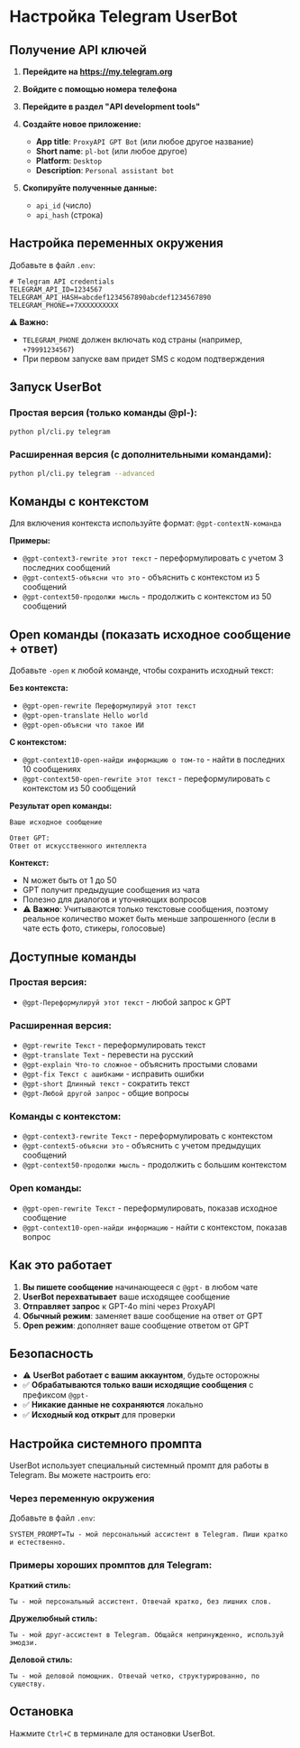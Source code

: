 # Настройка Telegram UserBot

## Получение API ключей

1. **Перейдите на https://my.telegram.org**
2. **Войдите с помощью номера телефона**
3. **Перейдите в раздел "API development tools"**
4. **Создайте новое приложение:**

   - **App title**: `ProxyAPI GPT Bot` (или любое другое название)
   - **Short name**: `pl-bot` (или любое другое)
   - **Platform**: `Desktop`
   - **Description**: `Personal assistant bot`

5. **Скопируйте полученные данные:**
   - `api_id` (число)
   - `api_hash` (строка)

## Настройка переменных окружения

Добавьте в файл `.env`:

```env
# Telegram API credentials
TELEGRAM_API_ID=1234567
TELEGRAM_API_HASH=abcdef1234567890abcdef1234567890
TELEGRAM_PHONE=+7XXXXXXXXXX
```

**⚠️ Важно:**

- `TELEGRAM_PHONE` должен включать код страны (например, `+79991234567`)
- При первом запуске вам придет SMS с кодом подтверждения

## Запуск UserBot

### Простая версия (только команды @pl-):

```bash
python pl/cli.py telegram
```

### Расширенная версия (с дополнительными командами):

```bash
python pl/cli.py telegram --advanced
```

## Команды с контекстом

Для включения контекста используйте формат: `@gpt-contextN-команда`

**Примеры:**

- `@gpt-context3-rewrite этот текст` - переформулировать с учетом 3 последних сообщений
- `@gpt-context5-объясни что это` - объяснить с контекстом из 5 сообщений
- `@gpt-context50-продолжи мысль` - продолжить с контекстом из 50 сообщений

## Open команды (показать исходное сообщение + ответ)

Добавьте `-open` к любой команде, чтобы сохранить исходный текст:

**Без контекста:**

- `@gpt-open-rewrite Переформулируй этот текст`
- `@gpt-open-translate Hello world`
- `@gpt-open-объясни что такое ИИ`

**С контекстом:**

- `@gpt-context10-open-найди информацию о том-то` - найти в последних 10 сообщениях
- `@gpt-context50-open-rewrite этот текст` - переформулировать с контекстом из 50 сообщений

**Результат open команды:**

```
Ваше исходное сообщение

Ответ GPT:
Ответ от искусственного интеллекта
```

**Контекст:**

- N может быть от 1 до 50
- GPT получит предыдущие сообщения из чата
- Полезно для диалогов и уточняющих вопросов
- ⚠️ **Важно**: Учитываются только текстовые сообщения, поэтому реальное количество может быть меньше запрошенного (если в чате есть фото, стикеры, голосовые)

## Доступные команды

### Простая версия:

- `@gpt-Переформулируй этот текст` - любой запрос к GPT

### Расширенная версия:

- `@gpt-rewrite Текст` - переформулировать текст
- `@gpt-translate Text` - перевести на русский
- `@gpt-explain Что-то сложное` - объяснить простыми словами
- `@gpt-fix Текст с ашибками` - исправить ошибки
- `@gpt-short Длинный текст` - сократить текст
- `@gpt-Любой другой запрос` - общие вопросы

### Команды с контекстом:

- `@gpt-context3-rewrite Текст` - переформулировать с контекстом
- `@gpt-context5-объясни это` - объяснить с учетом предыдущих сообщений
- `@gpt-context50-продолжи мысль` - продолжить с большим контекстом

### Open команды:

- `@gpt-open-rewrite Текст` - переформулировать, показав исходное сообщение
- `@gpt-context10-open-найди информацию` - найти с контекстом, показав вопрос

## Как это работает

1. **Вы пишете сообщение** начинающееся с `@gpt-` в любом чате
2. **UserBot перехватывает** ваше исходящее сообщение
3. **Отправляет запрос** к GPT-4o mini через ProxyAPI
4. **Обычный режим**: заменяет ваше сообщение на ответ от GPT
5. **Open режим**: дополняет ваше сообщение ответом от GPT

## Безопасность

- ⚠️ **UserBot работает с вашим аккаунтом**, будьте осторожны
- ✅ **Обрабатываются только ваши исходящие сообщения** с префиксом `@gpt-`
- ✅ **Никакие данные не сохраняются** локально
- ✅ **Исходный код открыт** для проверки

## Настройка системного промпта

UserBot использует специальный системный промпт для работы в Telegram. Вы можете настроить его:

### Через переменную окружения

Добавьте в файл `.env`:

```env
SYSTEM_PROMPT=Ты - мой персональный ассистент в Telegram. Пиши кратко и естественно.
```

### Примеры хороших промптов для Telegram:

**Краткий стиль:**

```
Ты - мой персональный ассистент. Отвечай кратко, без лишних слов.
```

**Дружелюбный стиль:**

```
Ты - мой друг-ассистент в Telegram. Общайся непринужденно, используй эмодзи.
```

**Деловой стиль:**

```
Ты - мой деловой помощник. Отвечай четко, структурированно, по существу.
```

## Остановка

Нажмите `Ctrl+C` в терминале для остановки UserBot.
